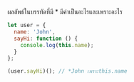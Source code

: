 ผลลัพธ์ในบรรทัดที่มี * มีค่าเป็นอะไรและเพราะอะไร

```js
let user = {
  name: 'John',
  sayHi: function () {
    console.log(this.name);
  }
};

(user.sayHi)(); // *John เพราะthis.name
```